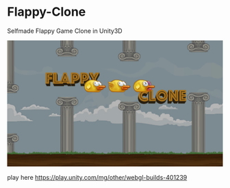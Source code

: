 # Flappy-Clone
 Selfmade Flappy Game Clone in Unity3D

![THUMBNAIL](Assets/flappy_clone_thumb.png)

play here
https://play.unity.com/mg/other/webgl-builds-401239



